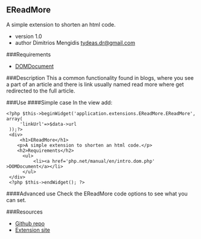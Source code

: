 EReadMore
---------
A simple extension to shorten an html code.
- version 1.0
- author Dimitrios Mengidis <tydeas.dr@gmail.com>

###Requirements
- [DOMDocument](http://www.php.net/manual/en/intro.dom.php)

###Description
This a common functionality found in blogs, where you see a part
of an article and there is link usually named read more where
get redirected to the full article.

###Use
####Simple case
In the view add:
    
    <?php $this->beginWidget('application.extensions.EReadMore.EReadMore', array(
         'linkUrl'=>$data->url
     ));?>
     <div>
         <h1>EReadMore</h1>
       	<p>A simple extension to shorten an html code.</p>
       	<h2>Requirements</h2>
          <ul>
              <li><a href='php.net/manual/en/intro.dom.php' >DOMDocument</a></li>
          </ul>
     </div>
     <?php $this->endWidget(); ?>

####Advanced use
Check the EReadMore code options to see what you can set.

###Resources
- [Github repo](http://www.github.com/dmtrs/EReadMore)
- [Extension site](http://www.yiiframework.com/extension/ereadmore/)



